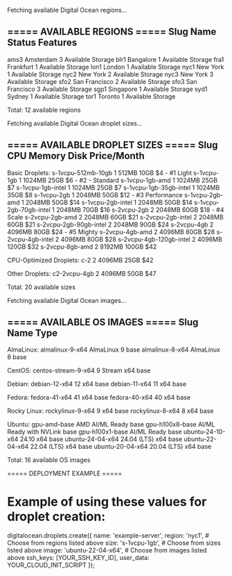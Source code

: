 Fetching available Digital Ocean regions...

===== AVAILABLE REGIONS =====
Slug    Name                    Status  Features
----------------------------------------
ams3    Amsterdam 3             Available       Storage 
blr1    Bangalore 1             Available       Storage 
fra1    Frankfurt 1             Available       Storage 
lon1    London 1                Available       Storage 
nyc1    New York 1              Available       Storage 
nyc2    New York 2              Available       Storage 
nyc3    New York 3              Available       Storage 
sfo2    San Francisco 2         Available       Storage 
sfo3    San Francisco 3         Available       Storage 
sgp1    Singapore 1             Available       Storage 
syd1    Sydney 1                Available       Storage 
tor1    Toronto 1               Available       Storage 

Total: 12 available regions

Fetching available Digital Ocean droplet sizes...

===== AVAILABLE DROPLET SIZES =====
Slug            CPU     Memory  Disk    Price/Month
----------------------------------------

Basic Droplets:
s-1vcpu-512mb-10gb      1       512MB   10GB    $4 - #1 Light
s-1vcpu-1gb     1       1024MB  25GB    $6 - #2 - Standard
s-1vcpu-1gb-amd 1       1024MB  25GB    $7
s-1vcpu-1gb-intel       1       1024MB  25GB    $7
s-1vcpu-1gb-35gb-intel  1       1024MB  35GB    $8
s-1vcpu-2gb     1       2048MB  50GB    $12 - #3 Performance
s-1vcpu-2gb-amd 1       2048MB  50GB    $14
s-1vcpu-2gb-intel       1       2048MB  50GB    $14
s-1vcpu-2gb-70gb-intel  1       2048MB  70GB    $16
s-2vcpu-2gb     2       2048MB  60GB    $18 - #4 Scale
s-2vcpu-2gb-amd 2       2048MB  60GB    $21
s-2vcpu-2gb-intel       2       2048MB  60GB    $21
s-2vcpu-2gb-90gb-intel  2       2048MB  90GB    $24
s-2vcpu-4gb     2       4096MB  80GB    $24 - #5 Mighty
s-2vcpu-4gb-amd 2       4096MB  80GB    $28
s-2vcpu-4gb-intel       2       4096MB  80GB    $28
s-2vcpu-4gb-120gb-intel 2       4096MB  120GB   $32
s-2vcpu-8gb-amd 2       8192MB  100GB   $42

CPU-Optimized Droplets:
c-2             2       4096MB  25GB    $42

Other Droplets:
c2-2vcpu-4gb    2       4096MB  50GB    $47

Total: 20 available sizes

Fetching available Digital Ocean images...

===== AVAILABLE OS IMAGES =====
Slug                    Name                    Type
----------------------------------------

AlmaLinux:
almalinux-9-x64                 AlmaLinux 9                     base
almalinux-8-x64                 AlmaLinux 8                     base

CentOS:
centos-stream-9-x64             9 Stream x64                    base

Debian:
debian-12-x64                   12 x64                          base
debian-11-x64                   11 x64                          base

Fedora:
fedora-41-x64                   41 x64                          base
fedora-40-x64                   40 x64                          base

Rocky Linux:
rockylinux-9-x64                9 x64                           base
rockylinux-8-x64                8 x64                           base

Ubuntu:
gpu-amd-base                    AMD AI/ML Ready                 base
gpu-h100x8-base                 AI/ML Ready with NVLink         base
gpu-h100x1-base                 AI/ML Ready                     base
ubuntu-24-10-x64                24.10 x64                       base
ubuntu-24-04-x64                24.04 (LTS) x64                 base
ubuntu-22-04-x64                22.04 (LTS) x64                 base
ubuntu-20-04-x64                20.04 (LTS) x64                 base

Total: 16 available OS images

===== DEPLOYMENT EXAMPLE =====

# Example of using these values for droplet creation:

digitalocean.droplets.create({
  name: 'example-server',
  region: 'nyc1',                  # Choose from regions listed above
  size: 's-1vcpu-1gb',             # Choose from sizes listed above
  image: 'ubuntu-22-04-x64',       # Choose from images listed above
  ssh_keys: [YOUR_SSH_KEY_ID],
  user_data: YOUR_CLOUD_INIT_SCRIPT
});
